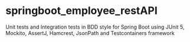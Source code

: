 # springboot_employee_restAPI
Unit tests and Integration tests in BDD style for Spring Boot using JUnit 5, Mockito, AssertJ, Hamcrest, JsonPath and Testcontainers framework
